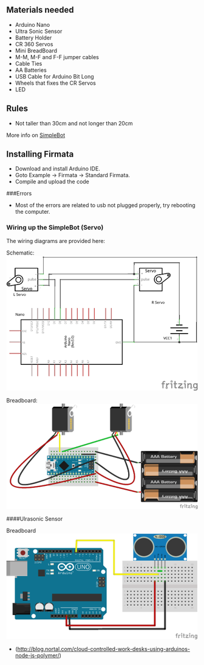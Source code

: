 
## Materials needed

- Arduino Nano
- Ultra Sonic Sensor
- Battery Holder
- CR 360 Servos 
- Mini BreadBoard
- M-M, M-F and F-F jumper cables
- Cable Ties 
- AA Batteries
- USB Cable for Arduino Bit Long 
- Wheels that fixes the CR Servos
- LED

## Rules
- Not taller than 30cm and not longer than 20cm

More info on [SimpleBot](https://github.com/nodebotsau/simplebot/)

## Installing Firmata 
- Download and install Arduino IDE.
- Goto Example -> Firmata -> Standard Firmata.
- Compile and upload the code

###Errors
- Most of the errors are related to usb not plugged properly, try rebooting the computer.


### Wiring up the SimpleBot (Servo)
The wiring diagrams are provided here:

Schematic:
![SimpleBot schematic](wiring/basic_wiring_schematic.png)

Breadboard:
![SimpleBot Breadboard diagram](wiring/basic_wiring_bb.png)


####Ulrasonic Sensor


Breadboard
![Ultrasonic](wiring/ultrasonic.png)

- (http://blog.nortal.com/cloud-controlled-work-desks-using-arduinos-node-js-polymer/)
